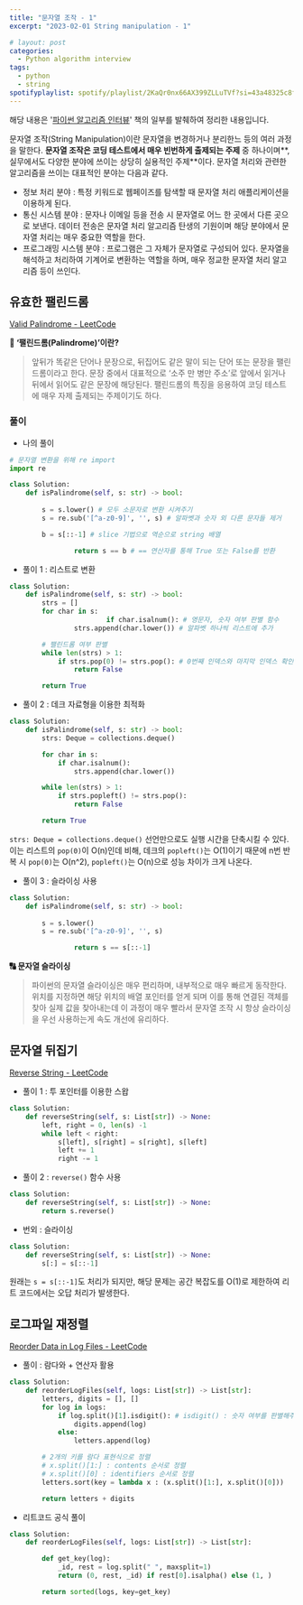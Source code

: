 ```yaml
---
title: "문자열 조작 - 1"
excerpt: "2023-02-01 String manipulation - 1"

# layout: post
categories:
  - Python algorithm interview
tags:
  - python
  - string
spotifyplaylist: spotify/playlist/2KaQr0nx66AX399ZLLuTVf?si=43a48325c8fc4b16
---
```

해당 내용은 '[파이썬 알고리즘 인터뷰](https://product.kyobobook.co.kr/detail/S000001932748)' 책의 일부를 발췌하여 정리한 내용입니다.

문자열 조작(String Manipulation)이란 문자열을 변경하거나 분리한느 등의 여러 과정을 말한다. **문자열 조작은 코딩 테스트에서 매우 빈번하게 출제되는 주제** 중 하나이며**, 실무에서도 다양한 분야에 쓰이는 상당히 실용적인 주제**이다. 문자열 처리와 관련한 알고리즘을 쓰이는 대표적인 분야는 다음과 같다.

- 정보 처리 분야 : 특정 키워드로 웹페이즈를 탐색할 때 문자열 처리 애플리케이션을 이용하게 된다.
- 통신 시스템 분야 : 문자나 이메일 등을 전송 시 문자열로 어느 한 곳에서 다른 곳으로 보낸다. 데이터 전송은 문자열 처리 알고리즘 탄생의 기원이며 해당 분야에서 문자열 처리는 매우 중요한 역할을 한다.
- 프로그래밍 시스템 분야 : 프로그램은 그 자체가 문자열로 구성되어 있다. 문자열을 해석하고 처리하여 기계어로 변환하는 역할을 하며, 매우 정교한 문자열 처리 알고리즘 등이 쓰인다.

## 유효한 팰린드롬

[Valid Palindrome - LeetCode](https://leetcode.com/problems/valid-palindrome/)

**🤔 ‘팰린드롬(Palindrome)’이란?**

> 앞뒤가 똑같은 단어나 문장으로, 뒤집어도 같은 말이 되는 단어 또는 문장을 팰린드롬이라고 한다. 문장 중에서 대표적으로 ‘소주 만 병만 주소’로 앞에서 읽거나 뒤에서 읽어도 같은 문장에 해당된다. 팰린드롬의 특징을 응용하여 코딩 테스트에 매우 자제 출제되는 주제이기도 하다.
> 

### 풀이

- 나의 풀이

```python
# 문자열 변환을 위해 re import
import re

class Solution:
    def isPalindrome(self, s: str) -> bool:
				
        s = s.lower() # 모두 소문자로 변환 시켜주기
        s = re.sub('[^a-z0-9]', '', s) # 알파벳과 숫자 외 다른 문자들 제거

        b = s[::-1] # slice 기법으로 역순으로 string 배열

				return s == b # == 연산자를 통해 True 또는 False를 반환
```

- 풀이 1 : 리스트로 변환

```python
class Solution:
    def isPalindrome(self, s: str) -> bool:
        strs = []
        for char in s:
						if char.isalnum(): # 영문자, 숫자 여부 판별 함수
	            strs.append(char.lower()) # 알파벳 하나씩 리스트에 추가

        # 팰린드롬 여부 판별
        while len(strs) > 1:
            if strs.pop(0) != strs.pop(): # 0번째 인덱스와 마지막 인덱스 확인
                return False

        return True
```

- 풀이 2 : 데크 자료형을 이용한 최적화

```python
class Solution:
    def isPalindrome(self, s: str) -> bool:
        strs: Deque = collections.deque()

        for char in s:
            if char.isalnum():
                strs.append(char.lower())

        while len(strs) > 1:
            if strs.popleft() != strs.pop():
                return False

        return True
```

`strs: Deque = collections.deque()` 선언만으로도 실행 시간을 단축시킬 수 있다. 이는 리스트의 `pop(0)`이 O(n)인데 비해, 데크의 `popleft()`는 O(1)이기 때문에 n번 반복 시 `pop(0)`는 O(n^2), `popleft()`는 O(n)으로 성능 차이가 크게 나온다.

- 풀이 3 : 슬라이싱 사용

```python
class Solution:
    def isPalindrome(self, s: str) -> bool:
				
        s = s.lower()
        s = re.sub('[^a-z0-9]', '', s)

				return s == s[::-1]
```

**🔠 문자열 슬라이싱**

> 파이썬의 문자열 슬라이싱은 매우 편리하며, 내부적으로 매우 빠르게 동작한다. 위치를 지정하면 해당 위치의 배열 포인터를 얻게 되며 이를 통해 연결된 객체를 찾아 실제 값을 찾아내는데 이 과정이 매우 빨라서 문자열 조작 시 항상 슬라이싱을 우선 사용하는게 속도 개선에 유리하다.
> 

## 문자열 뒤집기

[Reverse String - LeetCode](https://leetcode.com/problems/reverse-string/)

- 풀이 1 : 투 포인터를 이용한 스왑

```python
class Solution:
    def reverseString(self, s: List[str]) -> None:
        left, right = 0, len(s) -1
        while left < right:
            s[left], s[right] = s[right], s[left]
            left += 1
            right -= 1
```

- 풀이 2 : `reverse()` 함수 사용

```python
class Solution:
    def reverseString(self, s: List[str]) -> None:
        return s.reverse()
```

- 번외 : 슬라이싱

```python
class Solution:
    def reverseString(self, s: List[str]) -> None:
        s[:] = s[::-1]
```

원래는 `s = s[::-1]`도 처리가 되지만, 해당 문제는 공간 복잡도를 O(1)로 제한하여 리트 코드에서는 오답 처리가 발생한다. 

## 로그파일 재정렬

[Reorder Data in Log Files - LeetCode](https://leetcode.com/problems/reorder-data-in-log-files/)

- 풀이 : 람다와 + 연산자 활용

```python
class Solution:
    def reorderLogFiles(self, logs: List[str]) -> List[str]:
        letters, digits = [], []
        for log in logs:
            if log.split()[1].isdigit(): # isdigit() : 숫자 여부를 판별해주는 함수
                digits.append(log)
            else:
                letters.append(log)

        # 2개의 키를 람다 표현식으로 정렬
        # x.split()[1:] : contents 순서로 정렬
        # x.split()[0] : identifiers 순서로 정렬
        letters.sort(key = lambda x : (x.split()[1:], x.split()[0]))

        return letters + digits
```

- 리트코드 공식 풀이

```python
class Solution:
    def reorderLogFiles(self, logs: List[str]) -> List[str]:

        def get_key(log):
            _id, rest = log.split(" ", maxsplit=1)
            return (0, rest, _id) if rest[0].isalpha() else (1, )

        return sorted(logs, key=get_key)
```